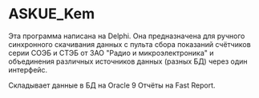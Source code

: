 # ASKUE_Kem
Эта программа написана на Delphi.
Она предназначена для ручного синхронного скачивания данных с пульта сбора показаний счётчиков серии СОЭБ и СТЭБ от ЗАО "Радио и микроэлектроника" 
и объединения различных источников данных (разных БД) через один интерфейс.

Складывает данные в БД на Oracle 9
Отчёты на Fast Report.

